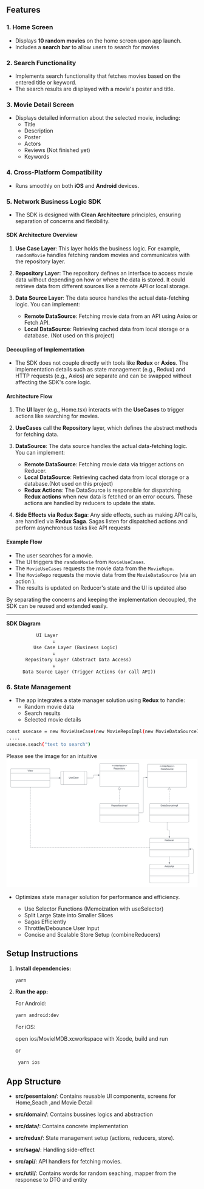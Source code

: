 
## Features

### 1. **Home Screen**

- Displays **10 random movies** on the home screen upon app launch.
- Includes a **search bar** to allow users to search for movies

### 2. **Search Functionality**

- Implements search functionality that fetches movies based on the entered title or keyword.
- The search results are displayed with a movie's poster and title.

### 3. **Movie Detail Screen**

- Displays detailed information about the selected movie, including:
  - Title
  - Description
  - Poster
  - Actors
  - Reviews (Not finished yet)
  - Keywords

### 4. **Cross-Platform Compatibility**

- Runs smoothly on both **iOS** and **Android** devices.

### 5. **Network Business Logic SDK**

- The SDK is designed with **Clean Architecture** principles, ensuring separation of concerns and flexibility.

#### SDK Architecture Overview

1. **Use Case Layer**: This layer holds the business logic. For example, `randomMovie` handles fetching random movies and communicates with the repository layer.
  
2. **Repository Layer**: The repository defines an interface to access movie data without depending on how or where the data is stored. It could retrieve data from different sources like a remote API or local storage.

3. **Data Source Layer**: The data source handles the actual data-fetching logic. You can implement:
   - **Remote DataSource**: Fetching movie data from an API using Axios or Fetch API.
   - **Local DataSource**: Retrieving cached data from local storage or a database. (Not used on this project)

#### Decoupling of Implementation

- The SDK does not couple directly with tools like **Redux** or **Axios**. The implementation details such as state management (e.g., Redux) and HTTP requests (e.g., Axios) are separate and can be swapped without affecting the SDK's core logic.
  
#### Architecture Flow

1. The **UI** layer (e.g., Home.tsx) interacts with the **UseCases** to trigger actions like searching for movies.
2. **UseCases** call the **Repository** layer, which defines the abstract methods for fetching data.
3. **DataSource**: The data source handles the actual data-fetching logic. You can implement:
   - **Remote DataSource**: Fetching movie data via trigger actions on Reducer.
   - **Local DataSource**: Retrieving cached data from local storage or a database.(Not used on this project)
   - **Redux Actions**: The DataSource is responsible for dispatching **Redux actions** when new data is fetched or an error occurs. These actions are handled by reducers to update the state.

4. **Side Effects via Redux Saga**: Any side effects, such as making API calls, are handled via **Redux Saga**. Sagas listen for dispatched actions and perform asynchronous tasks like API requests

#### Example Flow

- The user searches for a movie.
- The UI triggers the `randomMovie` from `MovieUseCases`.
- The `MovieUseCases` requests the movie data from the `MovieRepo`.
- The `MovieRepo` requests the movie data from the `MovieDataSource` (via an action ).
- The results is updated on Reducer's state and the UI is updated also

By separating the concerns and keeping the implementation decoupled, the SDK can be reused and extended easily.

---

**SDK Diagram**

```
           UI Layer
                 ↓
          Use Case Layer (Business Logic)
                 ↓
       Repository Layer (Abstract Data Access)
                 ↓
      Data Source Layer (Trigger Actions (or call API))
```

### 6. **State Management**

- The app integrates a state manager solution using **Redux** to handle:
  - Random movie data
  - Search results
  - Selected movie details

``` bash
const usecase = new MovieUseCase(new MovieRepoImpl(new MovieDataSourceImpl()))
 ....
usecase.seach("text to search")
```

Please see the image for an intuitive
![SDK Architecture](sdk_structure.png)

- Optimizes state manager solution for performance and efficiency.

  - Use Selector Functions (Memoization with useSelector)
  - Split Large State into Smaller Slices
  - Sagas Efficiently
  - Throttle/Debounce User Input
  - Concise and Scalable Store Setup (combineReducers)

## Setup Instructions

1. **Install dependencies:**

   ```bash
   yarn
   ```

2. **Run the app:**

   For Android:

   ```bash
   yarn android:dev
   ```

   For iOS:

   open ios/MovieIMDB.xcworkspace with Xcode, build and run

    or

   ```bash
    yarn ios
   ```

## App Structure

- **src/pesentaion/**: Contains reusable UI components, screens for Home,Seach ,and Movie Detail
- **src/domain/**: Contains bussines logics and abstraction
- **src/data/**: Contains concrete implementation

- **src/redux/**: State management setup (actions, reducers, store).
- **src/saga/**: Handling side-effect
- **src/api/**: API handlers for fetching movies.

- **src/util/**: Contains words for random seaching, mapper from the responese to DTO and entity
